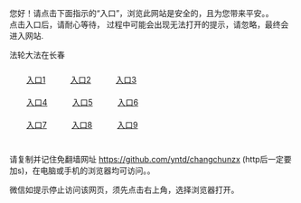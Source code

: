 您好！请点击下面指示的“入口”，浏览此网站是安全的，且为您带来平安。。 <br/>
点击入口后，请耐心等待， 过程中可能会出现无法打开的提示，请忽略，最终会进入网站. </br>

法轮大法在长春<br/>
<div style="padding:10px"><a style="margin:20px" target="_blank" href="https://dqt6l9h4fxvvt.cloudfront.net/2Qpsp?xfouo" id="ccLink1" rel="nofollow">入口1</a> <a target="_blank" style="margin:20px" href="https://d2i3gghntx8pmw.cloudfront.net/2Qpsp?kpohyq" id="ccLink2" rel="nofollow">入口2</a> <a style="margin:20px" target="_blank" href="https://d3ab73u83uzfa4.cloudfront.net/2Qpsp?zmrcnx" id="ccLink3" rel="nofollow">入口3</a></div>

<div style="padding:10px" ><a style="margin:20px" target="_blank" href="https://dqt6l9h4fxvvt.cloudfront.net/2Qpsp?xfouo" id="ccLink4" rel="nofollow">入口4</a> <a style="margin:20px" href="https://d2i3gghntx8pmw.cloudfront.net/2Qpsp?kpohyq" target="_blank" id="ccLink5" rel="nofollow">入口5</a> <a style="margin:20px" href="https://d3ab73u83uzfa4.cloudfront.net/2Qpsp?zmrcnx" target="_blank" id="ccLink6" rel="nofollow">入口6</a></div>

<div style="padding:10px"><a style="margin:20px" target="_blank" href="https://dqt6l9h4fxvvt.cloudfront.net/2Qpsp?xfouo" id="ccLink7" rel="nofollow">入口7</a> <a style="margin:20px" href="https://d2i3gghntx8pmw.cloudfront.net/2Qpsp?kpohyq" target="_blank" id="ccLink8" rel="nofollow">入口8</a> <a style="margin:20px" target="_blank" href="https://d3ab73u83uzfa4.cloudfront.net/2Qpsp?zmrcnx" id="ccLink9" rel="nofollow">入口9</a></div>

<br/>



请复制并记住免翻墙网址 https://github.com/yntd/changchunzx (http后一定要加s)，在电脑或手机的浏览器均可访问。。<br/>

微信如提示停止访问该网页，须先点击右上角，选择浏览器打开。
